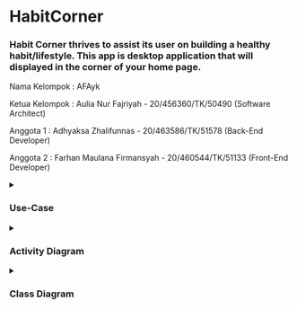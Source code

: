 # HabitCorner
<p><h3>Habit Corner thrives to assist its user on building a healthy habit/lifestyle. This app is desktop application that will displayed in the corner of your home page. </h3></p>

<p>Nama Kelompok : AFAyk</p>
<p>Ketua Kelompok :  Aulia Nur Fajriyah - 20/456360/TK/50490  (Software Architect)</p>
<p>Anggota 1 : Adhyaksa Zhalifunnas - 20/463586/TK/51578 (Back-End Developer)</p>
<p>Anggota 2 : Farhan Maulana Firmansyah - 20/460544/TK/51133 (Front-End Developer)</p>

<details>
  <summary><h3>Use-Case</h3></summary>

  <img src="UML/HabitCorner-Use_case.png" clas="img--responsive" alt="">

</details>
<details>
  <summary><h3>Activity Diagram</h3></summary>

<img src="UML/HabitCorner-Activity_Identity.png" class="img-responsive" alt="">
<img src="UML/HabitCorner-Activity_Create_Target.png" class="img-responsive" alt="">
<img src="UML/HabitCorner-Activity_Settings.png" class="img-responsive" alt="">
<img src="UML/HabitCorner-Activity_Checklist.png" class="img-responsive" alt="">

</details>
<details>
  <summary><h3>Class Diagram</h3></summary>
  <img src="UML/HabitCorner-Class_case.png" class="img-responsive" alt="">

</details>




